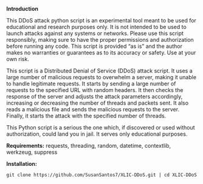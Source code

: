 **__Introduction__**

This DDoS attack python script is an experimental tool meant to be used for educational and research purposes only. It is not intended to be used to launch attacks against any systems or networks. Please use this script responsibly, making sure to have the proper permissions and authorization before running any code. This script is provided “as is” and the author makes no warranties or guarantees as to its accuracy or safety. Use at your own risk.

This script is a Distributed Denial of Service (DDoS) attack script. It uses a large number of malicious requests to overwhelm a server, making it unable to handle legitimate requests. It starts by sending a large number of requests to the specified URL with random headers. It then checks the response of the server and adjusts the attack parameters accordingly, increasing or decreasing the number of threads and packets sent. It also reads a malicious file and sends the malicious requests to the server. Finally, it starts the attack with the specified number of threads.

This Python script is a serious the one which, if discovered or used without authorization, could land you in jail. It serves only educational purposes.

**Requirements:** requests,
threading,
random,
datetime,
contextlib,
werkzeug,
suppress

**Installation:**
```
git clone https://github.com/SusanSantos7/XLIC-DDoS.git | cd XLIC-DDoS
```
